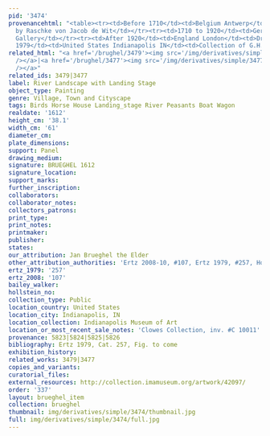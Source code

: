 ```yaml
---
pid: '3474'
provenancehtml: "<table><tr><td>Before 1710</td><td>Belgium Antwerp</td><td>Acquired
  by Raschke von Jacob de Wit</td></tr><tr><td>1710 to 1920</td><td>Germany Dresden</td><td>Royal
  Gallery</td></tr><tr><td>After 1920</td><td>England London</td><td>Drey Gallery</td></tr><tr><td>Before
  1979</td><td>United States Indianapolis IN</td><td>Collection of G.H.A. Clowes</td></tr></table>"
related_html: "<a href='/brughel/3479'><img src='/img/derivatives/simple/3479/thumbnail.jpg'
  /></a>|<a href='/brughel/3477'><img src='/img/derivatives/simple/3477/thumbnail.jpg'
  /></a>"
related_ids: 3479|3477
label: River Landscape with Landing Stage
object_type: Painting
genre: Village, Town and Cityscape
tags: Birds Horse House Landing_stage River Peasants Boat Wagon
realdate: '1612'
height_cm: '38.1'
width_cm: '61'
diameter_cm:
plate_dimensions:
support: Panel
drawing_medium:
signature: BRUEGHEL 1612
signature_location:
support_marks:
further_inscription:
collaborators:
collaborator_notes:
collectors_patrons:
print_type:
print_notes:
printmaker:
publisher:
states:
our_attribution: Jan Brueghel the Elder
other_attribution_authorities: 'Ertz 2008-10, #107, Ertz 1979, #257, Honig database'
ertz_1979: '257'
ertz_2008: '107'
bailey_walker:
hollstein_no:
collection_type: Public
location_country: United States
location_city: Indianapolis, IN
location_collection: Indianapolis Museum of Art
location_or_most_recent_sale_notes: 'Clowes Collection, inv. #C 10011'
provenance: 5823|5824|5825|5826
bibliography: Ertz 1979, Cat. 257, Fig. to come
exhibition_history:
related_works: 3479|3477
copies_and_variants:
curatorial_files:
external_resources: http://collection.imamuseum.org/artwork/42097/
order: '337'
layout: brueghel_item
collection: brueghel
thumbnail: img/derivatives/simple/3474/thumbnail.jpg
full: img/derivatives/simple/3474/full.jpg
---
```

